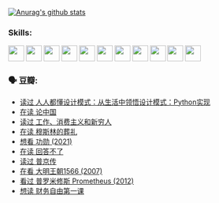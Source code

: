 
[![Anurag's github stats](https://github-readme-stats.vercel.app/api?username=w940853815)](https://github.com/anuraghazra/github-readme-stats)

### Skills:

<code><img height="32" src="https://cdn.jsdelivr.net/npm/simple-icons@v5/icons/python.svg"></code>
<code><img height="32" src="https://cdn.jsdelivr.net/npm/simple-icons@v5/icons/javascript.svg"></code>
<code><img height="32" src="https://cdn.jsdelivr.net/npm/simple-icons@v5/icons/django.svg"></code>
<code><img height="32" src="https://cdn.jsdelivr.net/npm/simple-icons@v5/icons/flask.svg"></code>
<code><img height="32" src="https://cdn.jsdelivr.net/npm/simple-icons@v5/icons/vuetify.svg"></code>
<code><img height="32" src="https://cdn.jsdelivr.net/npm/simple-icons@v5/icons/git.svg"></code>
<code><img height="32" src="https://cdn.jsdelivr.net/npm/simple-icons@v5/icons/docker.svg"></code>
<code><img height="32" src="https://cdn.jsdelivr.net/npm/simple-icons@v5/icons/postgresql.svg"></code>
<code><img height="32" src="https://cdn.jsdelivr.net/npm/simple-icons@v5/icons/elasticsearch.svg"></code>
<code><img height="32" src="https://cdn.jsdelivr.net/npm/simple-icons@v5/icons/macos.svg"></code>
<code><img height="32" src="https://cdn.jsdelivr.net/npm/simple-icons@v5/icons/linux.svg"></code>

### 🗣 豆瓣:

<!-- DOUBAN-ACTIVITIES:START -->
- [读过 人人都懂设计模式：从生活中领悟设计模式：Python实现](https://www.douban.com/people/136069238/status/3806334005/?_i=48176191)
- [在读 论中国](https://www.douban.com/people/136069238/status/3805671678/?_i=48176191)
- [读过 工作、消费主义和新穷人](https://www.douban.com/people/136069238/status/3803834644/?_i=48176191)
- [在读 穆斯林的葬礼](https://www.douban.com/people/136069238/status/3802824932/?_i=48176191)
- [想看 功勋‎ (2021)](https://www.douban.com/people/136069238/status/3802127044/?_i=48176191)
- [在读 回答不了](https://www.douban.com/people/136069238/status/3802078489/?_i=48176191)
- [读过 普京传](https://www.douban.com/people/136069238/status/3802076688/?_i=48176191)
- [在看 大明王朝1566‎ (2007)](https://www.douban.com/people/136069238/status/3800275133/?_i=48176191)
- [看过 普罗米修斯 Prometheus‎ (2012)](https://www.douban.com/people/136069238/status/3795487470/?_i=48176191)
- [想读 财务自由第一课](https://www.douban.com/people/136069238/status/3794955007/?_i=48176191)
<!-- DOUBAN-ACTIVITIES:END -->
<!--
**w940853815/w940853815** is a ✨ _special_ ✨ repository because its `README.md` (this file) appears on your GitHub profile.

Here are some ideas to get you started:

- 🔭 I’m currently working on ...
- 🌱 I’m currently learning ...
- 👯 I’m looking to collaborate on ...
- 🤔 I’m looking for help with ...
- 💬 Ask me about ...
- 📫 How to reach me: ...
- 😄 Pronouns: ...
- ⚡ Fun fact: ...
-->
